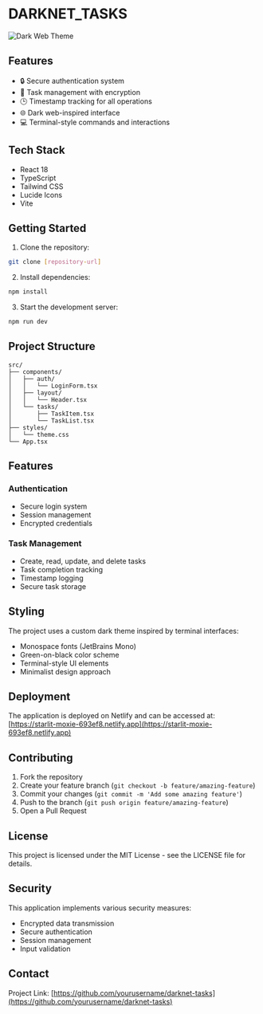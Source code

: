 # DARKNET_TASKS


![Dark Web Theme](https://images.unsplash.com/photo-1526374965328-7f61d4dc18c5?auto=format&fit=crop&q=80)

## Features

- 🔒 Secure authentication system
- 📝 Task management with encryption
- 🕒 Timestamp tracking for all operations
- 🌐 Dark web-inspired interface
- 💻 Terminal-style commands and interactions

## Tech Stack

- React 18
- TypeScript
- Tailwind CSS
- Lucide Icons
- Vite

## Getting Started

1. Clone the repository:
```bash
git clone [repository-url]
```

2. Install dependencies:
```bash
npm install
```

3. Start the development server:
```bash
npm run dev
```

## Project Structure

```
src/
├── components/
│   ├── auth/
│   │   └── LoginForm.tsx
│   ├── layout/
│   │   └── Header.tsx
│   └── tasks/
│       ├── TaskItem.tsx
│       └── TaskList.tsx
├── styles/
│   └── theme.css
└── App.tsx
```

## Features

### Authentication
- Secure login system
- Session management
- Encrypted credentials

### Task Management
- Create, read, update, and delete tasks
- Task completion tracking
- Timestamp logging
- Secure task storage

## Styling

The project uses a custom dark theme inspired by terminal interfaces:
- Monospace fonts (JetBrains Mono)
- Green-on-black color scheme
- Terminal-style UI elements
- Minimalist design approach

## Deployment

The application is deployed on Netlify and can be accessed at:
[https://starlit-moxie-693ef8.netlify.app](https://starlit-moxie-693ef8.netlify.app)

## Contributing

1. Fork the repository
2. Create your feature branch (`git checkout -b feature/amazing-feature`)
3. Commit your changes (`git commit -m 'Add some amazing feature'`)
4. Push to the branch (`git push origin feature/amazing-feature`)
5. Open a Pull Request

## License

This project is licensed under the MIT License - see the LICENSE file for details.

## Security

This application implements various security measures:
- Encrypted data transmission
- Secure authentication
- Session management
- Input validation

## Contact

Project Link: [https://github.com/yourusername/darknet-tasks](https://github.com/yourusername/darknet-tasks)
